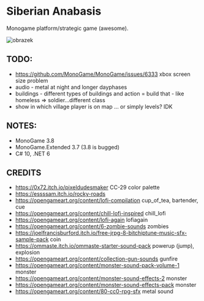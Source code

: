 ﻿# Siberian Anabasis

Monogame platform/strategic game (awesome).

![obrazek](https://user-images.githubusercontent.com/5922575/170603421-4e43bfbb-54b7-4a4a-a8b8-801adf2a7a9d.png)

## TODO:

* https://github.com/MonoGame/MonoGame/issues/6333 xbox screen size problem
* audio - metal at night and longer dayphases
* buildings - different types of buildings and action = build that - like homeless => soldier...different class
* show in which village player is on map ... or simply levels? IDK

## NOTES:

* MonoGame 3.8
* MonoGame.Extended 3.7 (3.8 is bugged)
* C# 10, .NET 6

## CREDITS 

* https://0x72.itch.io/pixeldudesmaker CC-29 color palette
* https://essssam.itch.io/rocky-roads
* https://opengameart.org/content/lofi-compilation cup_of_tea, bartender, cue
* https://opengameart.org/content/chill-lofi-inspired chill_lofi
* https://opengameart.org/content/lofi-again lofiagain
* https://opengameart.org/content/6-zombie-sounds zombies
* https://joelfrancisburford.itch.io/free-jrpg-8-bitchiptune-music-sfx-sample-pack coin
* https://ommaste.itch.io/ommaste-starter-sound-pack powerup (jump), explosion
* https://opengameart.org/content/collection-gun-sounds gunfire
* https://opengameart.org/content/monster-sound-pack-volume-1 monster 
* https://opengameart.org/content/monster-sound-effects-2 monster
* https://opengameart.org/content/monster-sound-effects-pack monster
* https://opengameart.org/content/80-cc0-rpg-sfx metal sound